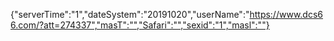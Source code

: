 {"serverTime":"1","dateSystem":"20191020","userName":"https://www.dcs66.com/?att=274337","masT":"","Safari":"","sexid":"1","masl":""}
